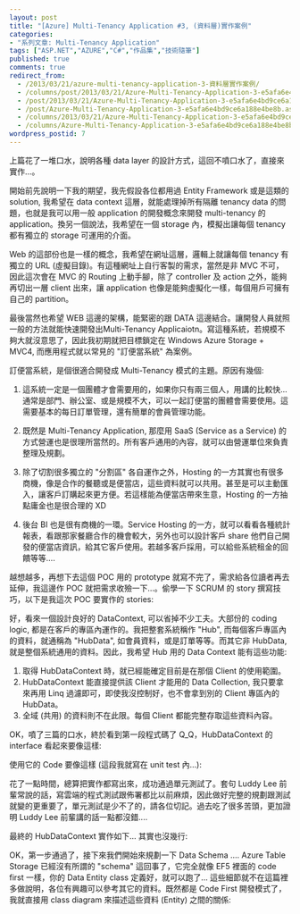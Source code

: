 ```yaml
---
layout: post
title: "[Azure] Multi-Tenancy Application #3, (資料層)實作案例"
categories:
- "系列文章: Multi-Tenancy Application"
tags: ["ASP.NET","AZURE","C#","作品集","技術隨筆"]
published: true
comments: true
redirect_from:
  - /2013/03/21/azure-multi-tenancy-application-3-資料層實作案例/
  - /columns/post/2013/03/21/Azure-Multi-Tenancy-Application-3-e5afa6e4bd9ce6a188e4be8b.aspx/
  - /post/2013/03/21/Azure-Multi-Tenancy-Application-3-e5afa6e4bd9ce6a188e4be8b.aspx/
  - /post/Azure-Multi-Tenancy-Application-3-e5afa6e4bd9ce6a188e4be8b.aspx/
  - /columns/2013/03/21/Azure-Multi-Tenancy-Application-3-e5afa6e4bd9ce6a188e4be8b.aspx/
  - /columns/Azure-Multi-Tenancy-Application-3-e5afa6e4bd9ce6a188e4be8b.aspx/
wordpress_postid: 7
---
```


上篇花了一堆口水，說明各種 data layer 的設計方式，這回不噴口水了，直接來實作...。

開始前先說明一下我的期望，我先假設各位都用過 Entity Framework 或是這類的 solution, 我希望在 data context 這層，就能處理掉所有隔離 tenancy data 的問題，也就是我可以用一般 application 的開發概念來開發 multi-tenancy 的 application。換另一個說法，我希望在一個 storage 內，模擬出讓每個 tenancy 都有獨立的 storage 可運用的介面。

Web 的這部份也是一樣的概念，我希望在網址這層，邏輯上就讓每個 tenancy 有獨立的 URL (虛擬目錄)。有這種網址上自行客製的需求，當然是非 MVC 不可，因此這次會在 MVC 的 Routing 上動手腳，除了 controller 及 action 之外，能夠再切出一層 client 出來，讓 application 也像是能夠虛擬化一樣，每個用戶可擁有自己的 partition。

最後當然也希望 WEB 這邊的架構，能緊密的跟 DATA 這邊結合。讓開發人員就照一般的方法就能快速開發出Multi-Tenancy Applicaiotn。寫這種系統，若規模不夠大就沒意思了，因此我初期就把目標鎖定在 Windows Azure Storage + MVC4, 而應用程式就以常見的 "訂便當系統" 為案例。

訂便當系統，是個很適合開發成 Multi-Tenancy 模式的主題。原因有幾個:

1. 這系統一定是一個團體才會需要用的，如果你只有兩三個人，用講的比較快... 通常是部門、辦公室、或是規模不大，可以一起訂便當的團體會需要使用。這需要基本的每日訂單管理，還有簡單的會員管理功能。

2. 既然是 Multi-Tenancy Application, 那麼用 SaaS (Service as a Service) 的方式營運也是很理所當然的。所有客戶通用的內容，就可以由營運單位來負責整理及規劃。

3. 除了切割很多獨立的 "分割區" 各自運作之外，Hosting 的一方其實也有很多商機，像是合作的餐聽或是便當店，這些資料就可以共用。甚至是可以主動匯入，讓客戶訂購起來更方便。若這樣能為便當店帶來生意，Hosting 的一方抽點庸金也是很合理的 XD

4. 後台 BI 也是很有商機的一環。Service Hosting 的一方，就可以看看各種統計報表，看跟那家餐廳合作的機會較大，另外也可以設計客戶 share 他們自己開發的便當店資訊，給其它客戶使用。若越多客戶採用，可以給些系統租金的回饋等等….

越想越多，再想下去這個 POC 用的 prototype 就寫不完了，需求給各位讀者再去延伸，我這邊作 POC 就把需求收殮一下...。偷學一下 SCRUM 的 story 撰寫技巧，以下是我這次 POC 要實作的 stories:

好，看來一個設計良好的 DataContext, 可以省掉不少工夫。大部份的 coding logic, 都是在客戶的專區內運作的。我把整套系統稱作 "Hub", 而每個客戶專區內的資料，就通稱為 "HubData", 如會員資料，或是訂單等等。而其它非 HubData, 就是整個系統通用的資料。因此，我希望 Hub 用的 Data Context 能有這些功能:

1. 取得 HubDataContext 時，就已經能確定目前是在那個 Client 的使用範圍。
2. HubDataContext 能直接提供該 Client 才能用的 Data Collection, 我只要拿來再用 Linq 過濾即可，即使我沒控制好，也不會拿到別的 Client 專區內的 HubData。
3. 全域 (共用) 的資料則不在此限。每個 Client 都能完整存取這些資料內容。

OK，噴了三篇的口水，終於看到第一段程式碼了 Q_Q，HubDataContext 的 interface 看起來要像這樣:

使用它的 Code 要像這樣 (這段我就寫在 unit test 內…):

花了一點時間，總算把實作都寫出來，成功通過單元測試了。套句 Luddy Lee 前輩常說的話，寫雲端的程式測試跟佈署都比以前麻煩，因此做好完整的規劃跟測試就變的更重要了，單元測試是少不了的，請各位切記。過去吃了很多苦頭，更加證明 Luddy Lee 前輩講的話一點都沒錯....

最終的 HubDataContext 實作如下... 其實也沒幾行:

OK，第一步通過了，接下來我們開始來規劃一下 Data Schema …. Azure Table Storage 已經沒有所謂的 "schema" 這回事了，它完全就像 EF5 裡面的 code first 一樣，你的 Data Entity class 定義好，就可以跑了... 這些細節就不在這篇裡多做說明，各位有興趣可以參考其它的資料。既然都是 Code First 開發模式了，我就直接用 class diagram 來描述這些資料 (Entity) 之間的關係:
